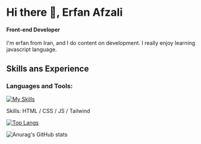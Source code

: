  

# Hi there 👋, Erfan Afzali
#### Front-end Developer

I'm erfan from Iran, and I do content on development. I really enjoy learning javascript language.




## Skills ans Experience

<h3 align="left">Languages and Tools:</h3>


 

 [![My Skills](https://skillicons.dev/icons?i=html,css,js,tailwind,react,git)](https://skillicons.dev)

Skills: HTML / CSS / JS / Tailwind

[![Top Langs](https://github-readme-stats.vercel.app/api/top-langs/?username=erfanafzali)](https://github.com/anuraghazra/github-readme-stats)

![Anurag's GitHub stats](https://github-readme-stats.vercel.app/api?username=erfanafzali&show_icons=true&theme=merko)

  



 

 


 






